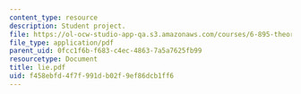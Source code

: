 ```yaml
---
content_type: resource
description: Student project.
file: https://ol-ocw-studio-app-qa.s3.amazonaws.com/courses/6-895-theory-of-parallel-systems-sma-5509-fall-2003/f458ebfd4f7f991db02f9ef86dcb1ff6_lie.pdf
file_type: application/pdf
parent_uid: 0fcc1f6b-f683-c4ec-4863-7a5a7625fb99
resourcetype: Document
title: lie.pdf
uid: f458ebfd-4f7f-991d-b02f-9ef86dcb1ff6
---
```

